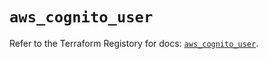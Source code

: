 # `aws_cognito_user`

Refer to the Terraform Registory for docs: [`aws_cognito_user`](https://registry.terraform.io/providers/hashicorp/aws/5.21.0/docs/resources/cognito_user).
